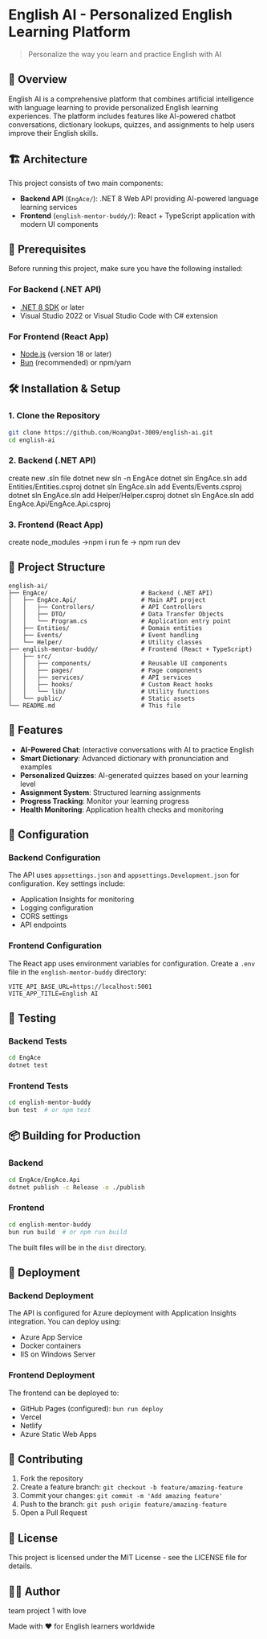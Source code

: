 # English AI - Personalized English Learning Platform

> Personalize the way you learn and practice English with AI

## 📖 Overview

English AI is a comprehensive platform that combines artificial intelligence with language learning to provide personalized English learning experiences. The platform includes features like AI-powered chatbot conversations, dictionary lookups, quizzes, and assignments to help users improve their English skills.

## 🏗️ Architecture

This project consists of two main components:

- **Backend API** (`EngAce/`): .NET 8 Web API providing AI-powered language learning services
- **Frontend** (`english-mentor-buddy/`): React + TypeScript application with modern UI components

## 🚀 Prerequisites

Before running this project, make sure you have the following installed:

### For Backend (.NET API)
- [.NET 8 SDK](https://dotnet.microsoft.com/download/dotnet/8.0) or later
- Visual Studio 2022 or Visual Studio Code with C# extension

### For Frontend (React App)
- [Node.js](https://nodejs.org/) (version 18 or later)
- [Bun](https://bun.sh/) (recommended) or npm/yarn

## 🛠️ Installation & Setup

### 1. Clone the Repository

```bash
git clone https://github.com/HoangDat-3009/english-ai.git
cd english-ai
```

### 2. Backend  (.NET API)

create new .sln file 
dotnet new sln -n EngAce
dotnet sln EngAce.sln add Entities/Entities.csproj
dotnet sln EngAce.sln add Events/Events.csproj
dotnet sln EngAce.sln add Helper/Helper.csproj
dotnet sln EngAce.sln add EngAce.Api/EngAce.Api.csproj



### 3. Frontend  (React App)

create node_modules
->npm i
run fe 
-> npm run dev 


## 📁 Project Structure

```
english-ai/
├── EngAce/                          # Backend (.NET API)
│   ├── EngAce.Api/                  # Main API project
│   │   ├── Controllers/             # API Controllers
│   │   ├── DTO/                     # Data Transfer Objects
│   │   └── Program.cs               # Application entry point
│   ├── Entities/                    # Domain entities
│   ├── Events/                      # Event handling
│   └── Helper/                      # Utility classes
├── english-mentor-buddy/            # Frontend (React + TypeScript)
│   ├── src/
│   │   ├── components/              # Reusable UI components
│   │   ├── pages/                   # Page components
│   │   ├── services/                # API services
│   │   ├── hooks/                   # Custom React hooks
│   │   └── lib/                     # Utility functions
│   └── public/                      # Static assets
└── README.md                        # This file
```

## 🌟 Features

- **AI-Powered Chat**: Interactive conversations with AI to practice English
- **Smart Dictionary**: Advanced dictionary with pronunciation and examples
- **Personalized Quizzes**: AI-generated quizzes based on your learning level
- **Assignment System**: Structured learning assignments
- **Progress Tracking**: Monitor your learning progress
- **Health Monitoring**: Application health checks and monitoring

## 🔧 Configuration

### Backend Configuration

The API uses `appsettings.json` and `appsettings.Development.json` for configuration. Key settings include:

- Application Insights for monitoring
- Logging configuration
- CORS settings
- API endpoints

### Frontend Configuration

The React app uses environment variables for configuration. Create a `.env` file in the `english-mentor-buddy` directory:

```env
VITE_API_BASE_URL=https://localhost:5001
VITE_APP_TITLE=English AI
```

## 🧪 Testing

### Backend Tests

```bash
cd EngAce
dotnet test
```

### Frontend Tests

```bash
cd english-mentor-buddy
bun test  # or npm test
```

## 📦 Building for Production

### Backend

```bash
cd EngAce/EngAce.Api
dotnet publish -c Release -o ./publish
```

### Frontend

```bash
cd english-mentor-buddy
bun run build  # or npm run build
```

The built files will be in the `dist` directory.

## 🚀 Deployment

### Backend Deployment

The API is configured for Azure deployment with Application Insights integration. You can deploy using:

- Azure App Service
- Docker containers
- IIS on Windows Server

### Frontend Deployment

The frontend can be deployed to:

- GitHub Pages (configured): `bun run deploy`
- Vercel
- Netlify
- Azure Static Web Apps

## 🤝 Contributing

1. Fork the repository
2. Create a feature branch: `git checkout -b feature/amazing-feature`
3. Commit your changes: `git commit -m 'Add amazing feature'`
4. Push to the branch: `git push origin feature/amazing-feature`
5. Open a Pull Request

## 📄 License

This project is licensed under the MIT License - see the LICENSE file for details.

## 👨‍💻 Author

team project 1 with love

Made with ❤️ for English learners worldwide
